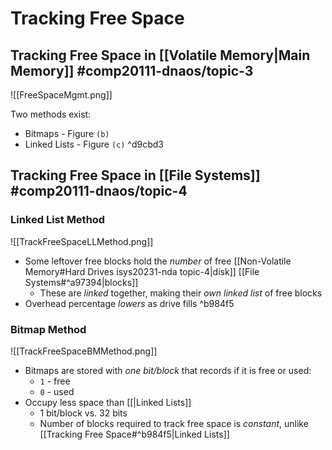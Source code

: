 # Tracking Free Space

## Tracking Free Space in [[Volatile Memory|Main Memory]] #comp20111-dnaos/topic-3 

![[FreeSpaceMgmt.png]]

Two methods exist:
- Bitmaps - Figure `(b)`
- Linked Lists - Figure `(c)` ^d9cbd3

## Tracking Free Space in [[File Systems]] #comp20111-dnaos/topic-4 

### Linked List Method

![[TrackFreeSpaceLLMethod.png]]

- Some leftover free blocks hold the *number* of free [[Non-Volatile Memory#Hard Drives isys20231-nda topic-4|disk]] [[File Systems#^a97394|blocks]]
	- These are *linked* together, making their *own linked list* of free blocks
- Overhead percentage *lowers* as drive fills ^b984f5

### Bitmap Method
![[TrackFreeSpaceBMMethod.png]]
- Bitmaps are stored with *one bit/block* that records if it is free or used:
	- `1` - free
	- `0` - used
- Occupy less space than [[|Linked Lists]]
	- 1 bit/block vs. 32 bits
	- Number of blocks required to track free space is *constant*, unlike [[Tracking Free Space#^b984f5|Linked Lists]]